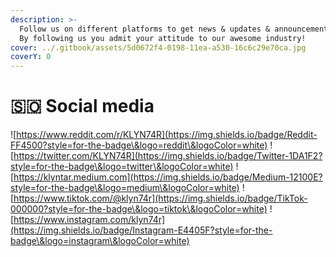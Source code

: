 ```yaml
---
description: >-
  Follow us on different platforms to get news & updates & announcements ASAP.
  By following us you admit your attitude to our awesome industry!
cover: ../.gitbook/assets/5d0672f4-0198-11ea-a530-16c6c29e70ca.jpg
coverY: 0
---
```


# 🇸🇴 Social media

![https://www.reddit.com/r/KLYN74R](https://img.shields.io/badge/Reddit-FF4500?style=for-the-badge\&logo=reddit\&logoColor=white) ![https://twitter.com/KLYN74R](https://img.shields.io/badge/Twitter-1DA1F2?style=for-the-badge\&logo=twitter\&logoColor=white) ![https://klyntar.medium.com](https://img.shields.io/badge/Medium-12100E?style=for-the-badge\&logo=medium\&logoColor=white) ![https://www.tiktok.com/@klyn74r](https://img.shields.io/badge/TikTok-000000?style=for-the-badge\&logo=tiktok\&logoColor=white) ![https://www.instagram.com/klyn74r](https://img.shields.io/badge/Instagram-E4405F?style=for-the-badge\&logo=instagram\&logoColor=white)
